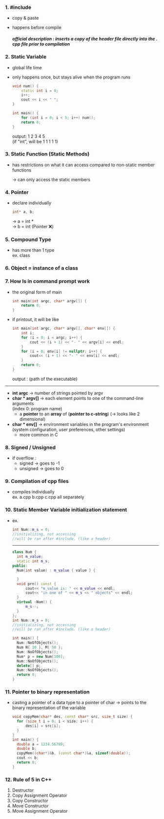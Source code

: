 ### 1. #include
- copy & paste
- happens before compile

    ##### official description : inserts a copy of the header file directly into the . cpp file prior to compilation

### 2. Static Variable
- global life time
- only happens once, but stays alive when the program runs

    ```c++
    void num() {
        static int i = 0;
        i++;
        cout << i << " ";
    }

    int main() {
        for (int i = 0; i < 5; i++) num();
        return 0;
    }
    ```

    output: 1 2 3 4 5  
    (if "int", will be 1 1 1 1 1)

### 3. Static Function (Static Methods)

- has restrictions on what it can access compared to non-static member functions

    -> can only access the static members

### 4. Pointer

- declare individually

    ```c++
    int* a, b;
    ```

    -> a = int *  
    -> b = int (Pointer ❌)

### 5. Compound Type

- has more than 1 type  
ex. class

### 6. Object = instance of a class

### 7. How ls in command prompt work

- the original form of main

    ```c++
    int main(int argc, char* argv[]) {
        return 0;
    }
    ```

- if printout, it will be like

    ```c++
    int main(int argc, char* argv[], char* env[]) {
        int i;
        for (i = 0; i < argc; i++) {
            cout << (i + 1) << "- " << argv[i] << endl;
        }
        for (i = 0; env[i] != nullptr; i++) {
            cout<< (i + 1) << "- " << env[i] << endl;
        }
        return 0;
    }
    ```

    output : (path of the executable)

--- 
- **int argc** -> number of strings pointed by argv
- **char * argv[]** ->
each element points to one of the command-line arguments  
(index 0: program name)  
    - a **pointer** to an **array** of (**pointer to c-string**)
    (-> looks like 2 dimensional)
- **char * env[]** -> environment variables in the program's environment
(system configuration, user preferences, other settings)
    - more common in C

### 8. Signed / Unsigned

- if overflow :  
  - signed -> goes to -1
  - unsigned -> goes to 0  

### 9. Compilation of cpp files

- compiles individually  
ex. a.cpp b.cpp c.cpp all separately

### 10. Static Member Variable initialization statement

- ex.

  ```c++
  int Num::m_s = 0;
  //initializing, not accessing
  //will be ran after #include. (like a header)
  ```

  ---

  ```c++
  class Num {
  	int m_value;
  	static int m_s;
  public:
  	Num(int value) : m_value { value } {
  
  	}
  	void prn() const {
  		cout<< "m_value is: " << m_value << endl;
  		cout<< "in one of " << m_s << " objects" << endl;
  	}
  	virtual ~Num() {
  		m_s--;
  	}
  };
  int Num::m_s = 0;
  //initializing, not accessing
  //will be ran after #include. (like a header)
  
  int main() {
  	Num::NoOfObjects();
  	Num N{ 10 }, M{ 50 };
  	Num::NoOfObjects();
  	Num* p = new Num[100];
  	Num::NoOfObjects();
  	delete[] p;
  	Num::NoOfObjects();
  	return 0;
  }
  ```

### 11. Pointer to binary representation

- casting a pointer of a data type to a pointer of char -> points to the binary representation of the variable

  ```c++
  void copyMem(char* des, const char* src, size_t size) {
  	for (size_t i = 0; i < size; i++) {
  		des[i] = src[i];
  	}
  }
  int main() {
  	double a = 1234.56789;
  	double b;
  	copyMem((char*)&b, (const char*)&a, sizeof(double));
  	cout << b;
  	return 0;
  }
  ```

### 12. Rule of 5 in C++

1. Destructor
2. Copy Assignment Operator
3. Copy Constructor
4. Move Constructor
5. Move Assignment Operator
